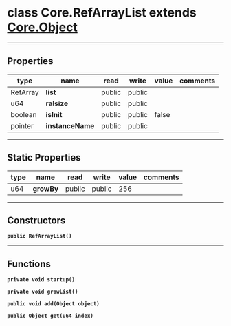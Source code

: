 class Core.RefArrayList extends [Core.Object](Core.Object.md)
===

---
Properties
---
|type|name|read|write|value|comments|
|--- |--- |--- |--- |--- |--- |
|RefArray|__list__|public|public|||
|u64|__ralsize__|public|public|||
|boolean|__isInit__|public|public|false||
|pointer|__instanceName__|public|public|||

---
Static Properties
---
|type|name|read|write|value|comments|
|--- |--- |--- |--- |--- |--- |
|u64|__growBy__|public|public|256||

---
Constructors
---

__`public RefArrayList()`__
<div style="margin:1em">

</div>


---
Functions
---

__`private void startup()`__
<div style="margin:1em">

</div>


__`private void growList()`__
<div style="margin:1em">

</div>


__`public void add(Object object)`__
<div style="margin:1em">

</div>


__`public Object get(u64 index)`__
<div style="margin:1em">

</div>

